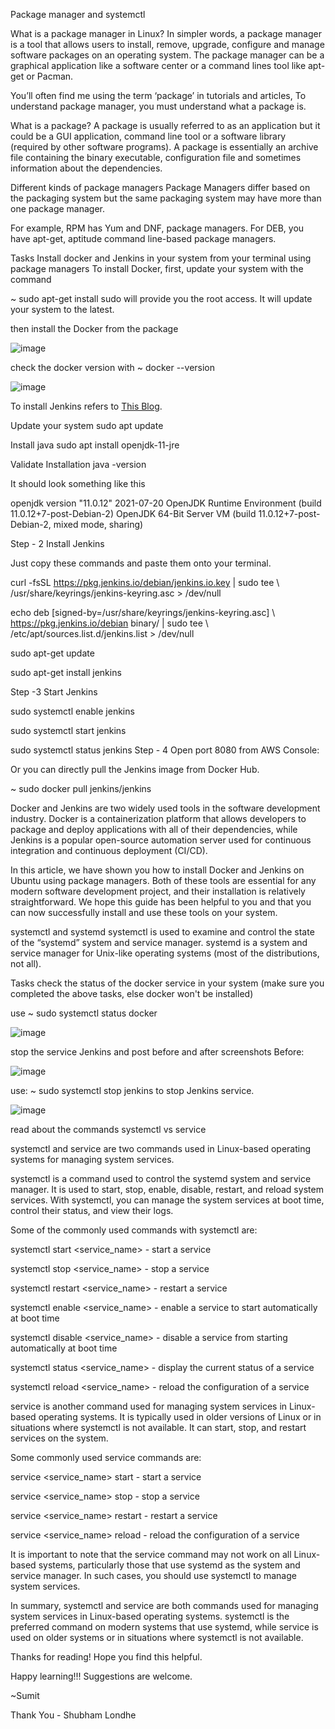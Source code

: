 Package manager and systemctl

What is a package manager in Linux?
In simpler words, a package manager is a tool that allows users to install, remove, upgrade, configure and manage software packages on an operating system. The package manager can be a graphical application like a software center or a command lines tool like apt-get or Pacman.

You’ll often find me using the term ‘package’ in tutorials and articles, To understand package manager, you must understand what a package is.

What is a package?
A package is usually referred to as an application but it could be a GUI application, command line tool or a software library (required by other software programs). A package is essentially an archive file containing the binary executable, configuration file and sometimes information about the dependencies.

Different kinds of package managers
Package Managers differ based on the packaging system but the same packaging system may have more than one package manager.

For example, RPM has Yum and DNF, package managers. For DEB, you have apt-get, aptitude command line-based package managers.

Tasks
Install docker and Jenkins in your system from your terminal using package managers
To install Docker, first, update your system with the command

~ sudo apt-get install sudo will provide you the root access. It will update your system to the latest.

then install the Docker from the package

![image](https://user-images.githubusercontent.com/119837985/227769255-c732e8ae-d12b-4a8f-b980-ea7902c9876d.png)

check the docker version with ~ docker --version

![image](https://user-images.githubusercontent.com/119837985/227769279-8779b9d7-fb43-4742-8188-eae518b709bf.png)

To install Jenkins refers to [This Blog](https://www.trainwithshubham.com/blog/install-jenkins-on-aws).

Update your system
  sudo apt update
  
Install java
  sudo apt install openjdk-11-jre
  
Validate Installation
  java -version
  
It should look something like this

  openjdk version "11.0.12" 2021-07-20 OpenJDK Runtime Environment (build 11.0.12+7-post-Debian-2) OpenJDK 64-Bit Server VM (build 11.0.12+7-post-Debian-2, mixed mode, sharing)

Step - 2 Install Jenkins

Just copy these commands and paste them onto your terminal.

  curl -fsSL https://pkg.jenkins.io/debian/jenkins.io.key | sudo tee \   /usr/share/keyrings/jenkins-keyring.asc > /dev/null 

  echo deb [signed-by=/usr/share/keyrings/jenkins-keyring.asc] \   https://pkg.jenkins.io/debian binary/ | sudo tee \  /etc/apt/sources.list.d/jenkins.list > /dev/null

  sudo apt-get update 

  sudo apt-get install jenkins
  
  
Step -3 Start Jenkins

  sudo systemctl enable jenkins

  sudo systemctl start jenkins

  sudo systemctl status jenkins
Step - 4 Open port 8080 from AWS Console:

Or you can directly pull the Jenkins image from Docker Hub.

~ sudo docker pull jenkins/jenkins


Docker and Jenkins are two widely used tools in the software development industry. Docker is a containerization platform that allows developers to package and deploy applications with all of their dependencies, while Jenkins is a popular open-source automation server used for continuous integration and continuous deployment (CI/CD).

In this article, we have shown you how to install Docker and Jenkins on Ubuntu using package managers. Both of these tools are essential for any modern software development project, and their installation is relatively straightforward. We hope this guide has been helpful to you and that you can now successfully install and use these tools on your system.

systemctl and systemd
systemctl is used to examine and control the state of the “systemd” system and service manager. systemd is a system and service manager for Unix-like operating systems (most of the distributions, not all).

Tasks
check the status of the docker service in your system (make sure you completed the above tasks, else docker won't be installed)

use ~ sudo systemctl status docker

![image](https://user-images.githubusercontent.com/119837985/227769435-bf17d905-021f-4299-8738-60aee5ca18f7.png)


stop the service Jenkins and post before and after screenshots
Before:

![image](https://user-images.githubusercontent.com/119837985/227769447-4af56366-0878-448d-b1b8-ae8c8853c2e1.png)

use: ~ sudo systemctl stop jenkins   to stop Jenkins service.

![image](https://user-images.githubusercontent.com/119837985/227769475-af24ab55-feca-4cf6-9d41-bd1219660f71.png)


read about the commands systemctl vs service

systemctl and service are two commands used in Linux-based operating systems for managing system services.

systemctl is a command used to control the systemd system and service manager. It is used to start, stop, enable, disable, restart, and reload system services. With systemctl, you can manage the system services at boot time, control their status, and view their logs.

Some of the commonly used commands with systemctl are:

systemctl start <service_name> - start a service

systemctl stop <service_name> - stop a service

systemctl restart <service_name> - restart a service

systemctl enable <service_name> - enable a service to start automatically at boot time

systemctl disable <service_name> - disable a service from starting automatically at boot time

systemctl status <service_name> - display the current status of a service

systemctl reload <service_name> - reload the configuration of a service

service is another command used for managing system services in Linux-based operating systems. It is typically used in older versions of Linux or in situations where systemctl is not available. It can start, stop, and restart services on the system.

Some commonly used service commands are:

service <service_name> start - start a service

service <service_name> stop - stop a service

service <service_name> restart - restart a service

service <service_name> reload - reload the configuration of a service

It is important to note that the service command may not work on all Linux-based systems, particularly those that use systemd as the system and service manager. In such cases, you should use systemctl to manage system services.

In summary, systemctl and service are both commands used for managing system services in Linux-based operating systems. systemctl is the preferred command on modern systems that use systemd, while service is used on older systems or in situations where systemctl is not available.


Thanks for reading! Hope you find this helpful.

Happy learning!!! Suggestions are welcome.

~Sumit

Thank You - Shubham Londhe
